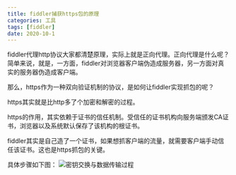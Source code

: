 ```yaml
---
title: fiddler捕获https包的原理
categories: 工具
tags: [fiddler]
date: 2020-10-1
---
```



fiddler代理http协议大家都清楚原理，实际上就是正向代理。正向代理是什么呢？简单来说，就是，一方面，fiddler对浏览器客户端伪造成服务器，另一方面对真实的服务器伪造成客户端。

那么，https作为一种双向验证机制的协议，是如何让fiddler实现抓包的呢？

https其实就是比http多了个加密和解密的过程。

https的作用，其实依赖于证书的信任机制。受信任的证书机构向服务端颁发CA证书，浏览器以及系统默认保存了该机构的根证书。

fiddler其实是自己造了一个证书，如果想抓客户端的流量，就需要客户端手动信任该证书。这也是https抓包的关键。

具体步骤如下图：
![密钥交换与数据传输过程](/images/2019090102.png)



